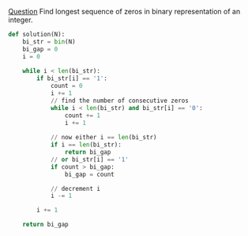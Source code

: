 [Question](https://app.codility.com/programmers/lessons/1-iterations/binary_gap/)
Find longest sequence of zeros in binary representation of an integer.
```python
def solution(N):
    bi_str = bin(N) 
    bi_gap = 0 
    i = 0 
    
    while i < len(bi_str):
        if bi_str[i] == '1':
            count = 0
            i += 1
            // find the number of consecutive zeros
            while i < len(bi_str) and bi_str[i] == '0':
                count += 1 
                i += 1
                
            // now either i == len(bi_str) 
            if i == len(bi_str):
                return bi_gap 
            // or bi_str[i] == '1' 
            if count > bi_gap:
                bi_gap = count

            // decrement i 
            i -= 1

        i += 1

    return bi_gap
```